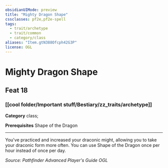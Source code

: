 ```yaml
---
obsidianUIMode: preview
title: "Mighty Dragon Shape"
cssclasses: pf2e,pf2e-spell
tags:
  - trait/archetype
  - trait/common
  - category/class
aliases: "Item.gtN388Ofcph42G3P"
license: OGL
---
```

# Mighty Dragon Shape
## Feat 18
### [[cool folder/Important stuff/Bestiary/zz_traits/archetype]]

**Category** class; 



**Prerequisites** Shape of the Dragon
* * *
You've practiced and increased your draconic might, allowing you to take your draconic form more often. You can use Shape of the Dragon once per hour instead of once per day.

*Source: Pathfinder Advanced Player's Guide*
*OGL*